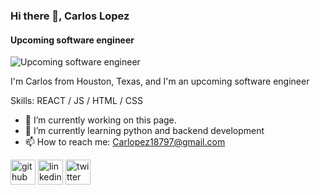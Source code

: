 ### Hi there 👋, Carlos Lopez
#### Upcoming software engineer
![Upcoming software engineer](https://pbs.twimg.com/profile_banners/3338455160/1706240273/1500x500)

I'm Carlos from Houston, Texas, and I'm an upcoming software engineer

Skills: REACT / JS / HTML / CSS

- 🔭 I’m currently working on this page. 
- 🌱 I’m currently learning python and backend development 
- 📫 How to reach me: Carlopez18797@gmail.com 


[<img src='https://cdn.jsdelivr.net/npm/simple-icons@3.0.1/icons/github.svg' alt='github' height='40'>](https://github.com/Crlop97)  [<img src='https://cdn.jsdelivr.net/npm/simple-icons@3.0.1/icons/linkedin.svg' alt='linkedin' height='40'>](https://www.linkedin.com/in/carlos-lopez-45106121b/)  [<img src='https://cdn.jsdelivr.net/npm/simple-icons@3.0.1/icons/twitter.svg' alt='twitter' height='40'>](https://twitter.com/Carl0pez)  
